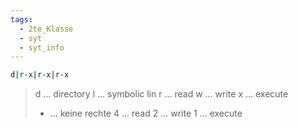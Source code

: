 ```yaml
---
tags:
  - 2te_Klasse
  - syt
  - syt_info
---
```

```sh
d|r-x|r-x|r-x
```

> d ... directory 
> l ... symbolic lin
> r ... read 
> w ... write 
> x ... execute 
> - ... keine rechte
> 4 ... read 
> 2 ... write 
> 1 ... execute